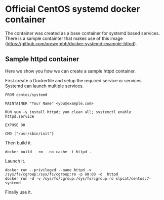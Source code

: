 #  Official CentOS systemd docker container

The container was created as a base container for systemd based services. There is a sample containter that makes use of this image (https://github.com/xrowgmbh/docker-systemd-example-httpd).

## Sample httpd container

Here we show you how we can create a sample httpd container.

First create a Dockerfile and setup the required service or services. Systemd can launch multiple services.

```
FROM centos/systemd

MAINTAINER "Your Name" <you@example.com>

RUN yum -y install httpd; yum clean all; systemctl enable httpd.service

EXPOSE 80

CMD ["/usr/sbin/init"]
```

Then build it.

```
docker build --rm --no-cache -t httpd .
```

Launch it.

```
docker run --privileged --name httpd -v /sys/fs/cgroup:/sys/fs/cgroup:ro -p 80:80 -d  httpd
docker run -d -v /sys/fs/cgroup:/sys/fs/cgroup:ro slpcat/centos:7-systemd
```

Finally use it.
